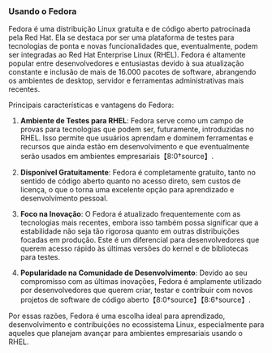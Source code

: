 ### Usando o Fedora

Fedora é uma distribuição Linux gratuita e de código aberto patrocinada pela Red Hat. Ela se destaca por ser uma plataforma de testes para tecnologias de ponta e novas funcionalidades que, eventualmente, podem ser integradas ao Red Hat Enterprise Linux (RHEL). Fedora é altamente popular entre desenvolvedores e entusiastas devido à sua atualização constante e inclusão de mais de 16.000 pacotes de software, abrangendo os ambientes de desktop, servidor e ferramentas administrativas mais recentes.

Principais características e vantagens do Fedora:

1. **Ambiente de Testes para RHEL**: Fedora serve como um campo de provas para tecnologias que podem ser, futuramente, introduzidas no RHEL. Isso permite que usuários aprendam e dominem ferramentas e recursos que ainda estão em desenvolvimento e que eventualmente serão usados em ambientes empresariais【8:0†source】.

2. **Disponível Gratuitamente**: Fedora é completamente gratuito, tanto no sentido de código aberto quanto no acesso direto, sem custos de licença, o que o torna uma excelente opção para aprendizado e desenvolvimento pessoal.

3. **Foco na Inovação**: O Fedora é atualizado frequentemente com as tecnologias mais recentes, embora isso também possa significar que a estabilidade não seja tão rigorosa quanto em outras distribuições focadas em produção. Este é um diferencial para desenvolvedores que querem acesso rápido às últimas versões do kernel e de bibliotecas para testes.

4. **Popularidade na Comunidade de Desenvolvimento**: Devido ao seu compromisso com as últimas inovações, Fedora é amplamente utilizado por desenvolvedores que querem criar, testar e contribuir com novos projetos de software de código aberto【8:0†source】【8:6†source】.

Por essas razões, Fedora é uma escolha ideal para aprendizado, desenvolvimento e contribuições no ecossistema Linux, especialmente para aqueles que planejam avançar para ambientes empresariais usando o RHEL.